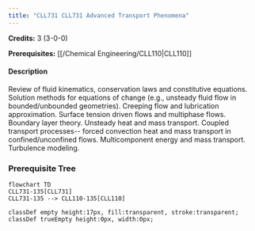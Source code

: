 ```yaml
---
title: "CLL731 CLL731 Advanced Transport Phenomena"
---
```

**Credits:** 3 (3-0-0)

**Prerequisites:** [[/Chemical Engineering/CLL110|CLL110]]

#### Description
Review of fluid kinematics, conservation laws and constitutive equations. Solution methods for equations of change (e.g., unsteady fluid flow in bounded/unbounded geometries). Creeping flow and lubrication approximation. Surface tension driven flows and multiphase flows. Boundary layer theory. Unsteady heat and mass transport. Coupled transport processes-- forced convection heat and mass transport in confined/unconfined flows. Multicomponent energy and mass transport. Turbulence modeling.

### Prerequisite Tree

```mermaid
flowchart TD
CLL731-135[CLL731]
CLL731-135 --> CLL110-135[CLL110]

classDef empty height:17px, fill:transparent, stroke:transparent;
classDef trueEmpty height:0px, width:0px;
```